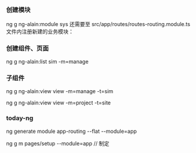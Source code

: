 ##



### 创建模块
ng g ng-alain:module sys
还需要至 
src/app/routes/routes-routing.module.ts
文件内注册新建的业务模块：
### 创建组件、页面
ng g ng-alain:list sim -m=manage
### 子组件
ng g ng-alain:view view -m=manage -t=sim

ng g ng-alain:view view -m=project -t=site

### today-ng 

ng generate module app-routing --flat --module=app

ng g m pages/setup --module=app // 制定